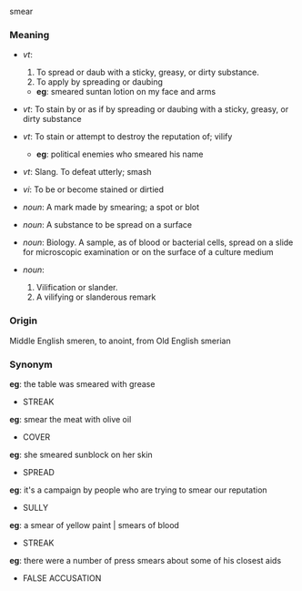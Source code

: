 smear
### Meaning
+ _vt_:
   1. To spread or daub with a sticky, greasy, or dirty substance.
   2. To apply by spreading or daubing
    + __eg__: smeared suntan lotion on my face and arms
+ _vt_: To stain by or as if by spreading or daubing with a sticky, greasy, or dirty substance
+ _vt_: To stain or attempt to destroy the reputation of; vilify
    + __eg__: political enemies who smeared his name
+ _vt_: Slang. To defeat utterly; smash
+ _vi_: To be or become stained or dirtied

+ _noun_: A mark made by smearing; a spot or blot
+ _noun_: A substance to be spread on a surface
+ _noun_: Biology. A sample, as of blood or bacterial cells, spread on a slide for microscopic examination or on the surface of a culture medium
+ _noun_:
   1. Vilification or slander.
   2. A vilifying or slanderous remark

### Origin

Middle English smeren, to anoint, from Old English smerian

### Synonym

__eg__: the table was smeared with grease

+ STREAK

__eg__: smear the meat with olive oil

+ COVER

__eg__: she smeared sunblock on her skin

+ SPREAD

__eg__: it's a campaign by people who are trying to smear our reputation

+ SULLY

__eg__: a smear of yellow paint | smears of blood

+ STREAK

__eg__: there were a number of press smears about some of his closest aids

+ FALSE ACCUSATION


